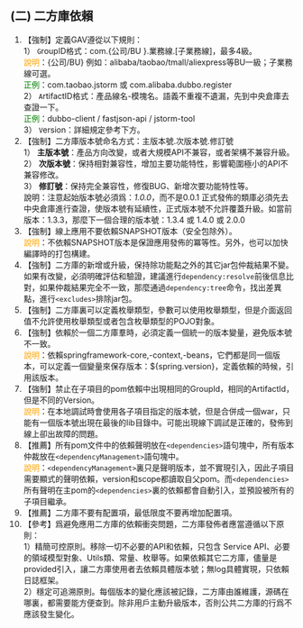 ## (二) 二方庫依賴

1. 【強制】定義GAV遵從以下規則：  
1） `G`roupID格式：com.{公司/BU }.業務線.[子業務線]，最多4級。   
<span style="color:orange">說明</span>：{公司/BU} 例如：alibaba/taobao/tmall/aliexpress等BU一級；子業務線可選。   
<span style="color:green">正例</span>：com.taobao.jstorm 或 com.alibaba.dubbo.register
<br>2） `A`rtifactID格式：產品線名-模塊名。語義不重複不遺漏，先到中央倉庫去查證一下。
<br><span style="color:green">正例</span>：dubbo-client / fastjson-api / jstorm-tool  
3） `V`ersion：詳細規定參考下方。 
2. 【強制】二方庫版本號命名方式：主版本號.次版本號.修訂號  
1） <strong>主版本號</strong>：產品方向改變，或者大規模API不兼容，或者架構不兼容升級。   
2） <strong>次版本號</strong>：保持相對兼容性，增加主要功能特性，影響範圍極小的API不兼容修改。  
3） <strong>修訂號</strong>：保持完全兼容性，修復BUG、新增次要功能特性等。  
說明：注意起始版本號必須爲：*1.0.0*，而不是0.0.1   正式發佈的類庫必須先去中央倉庫進行查證，使版本號有延續性，正式版本號不允許覆蓋升級。如當前版本：1.3.3，那麼下一個合理的版本號：1.3.4 或 1.4.0 或 2.0.0 
3. 【強制】線上應用不要依賴SNAPSHOT版本（安全包除外）。<br>
<span style="color:orange">說明</span>：不依賴SNAPSHOT版本是保證應用發佈的冪等性。另外，也可以加快編譯時的打包構建。  
4. 【強制】二方庫的新增或升級，保持除功能點之外的其它jar包仲裁結果不變。如果有改變，必須明確評估和驗證，建議進行`dependency:resolve`前後信息比對，如果仲裁結果完全不一致，那麼通過`dependency:tree`命令，找出差異點，進行`<excludes>`排除jar包。 
5. 【強制】二方庫裏可以定義枚舉類型，參數可以使用枚舉類型，但是介面返回值不允許使用枚舉類型或者包含枚舉類型的POJO對象。 
6. 【強制】依賴於一個二方庫羣時，必須定義一個統一的版本變量，避免版本號不一致。 <br>
<span style="color:orange">說明</span>：依賴springframework-core,-context,-beans，它們都是同一個版本，可以定義一個變量來保存版本：${spring.version}，定義依賴的時候，引用該版本。
7. 【強制】禁止在子項目的pom依賴中出現相同的GroupId，相同的ArtifactId，但是不同的Version。
<br><span style="color:orange">說明</span>：在本地調試時會使用各子項目指定的版本號，但是合併成一個war，只能有一個版本號出現在最後的lib目錄中。可能出現線下調試是正確的，發佈到線上卻出故障的問題。 
8. 【推薦】所有pom文件中的依賴聲明放在`<dependencies>`語句塊中，所有版本仲裁放在`<dependencyManagement>`語句塊中。 
<br><span style="color:orange">說明</span>：`<dependencyManagement>`裏只是聲明版本，並不實現引入，因此子項目需要顯式的聲明依賴，version和scope都讀取自父pom。而`<dependencies>`所有聲明在主pom的`<dependencies>`裏的依賴都會自動引入，並預設被所有的子項目繼承。 
9. 【推薦】二方庫不要有配置項，最低限度不要再增加配置項。 
10. 【參考】爲避免應用二方庫的依賴衝突問題，二方庫發佈者應當遵循以下原則：<br> 
1）精簡可控原則。移除一切不必要的API和依賴，只包含 Service API、必要的領域模型對象、Utils類、常量、枚舉等。如果依賴其它二方庫，儘量是provided引入，讓二方庫使用者去依賴具體版本號；無log具體實現，只依賴日誌框架。<br>
2）穩定可追溯原則。每個版本的變化應該被記錄，二方庫由誰維護，源碼在哪裏，都需要能方便查到。除非用戶主動升級版本，否則公共二方庫的行爲不應該發生變化。  